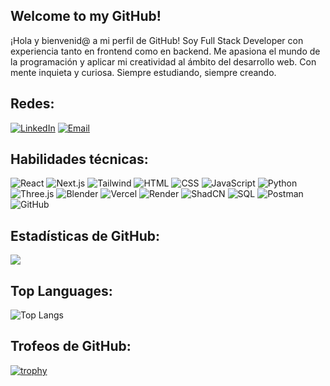 ## Welcome to my GitHub!

¡Hola y bienvenid@ a mi perfil de GitHub! Soy Full Stack Developer con experiencia tanto en frontend como en backend. Me apasiona el mundo de la programación y aplicar mi creatividad al ámbito del desarrollo web. Con mente inquieta y curiosa. Siempre estudiando, siempre creando.

## Redes:
[![LinkedIn](https://img.shields.io/badge/LinkedIn-0077B5?style=flat&logo=linkedin&logoColor=white)](https://www.linkedin.com/in/silvia-lc/)
[![Email](https://img.shields.io/badge/Email-D14836?style=flat&logo=gmail&logoColor=white)](mailto:silvia_lopez.c@hotmail.com)


## Habilidades técnicas:
![React](https://img.shields.io/badge/-React-61DAFB?logo=react&logoColor=white&style=flat)
![Next.js](https://img.shields.io/badge/-Next.js-000000?logo=next.js&logoColor=white&style=flat)
![Tailwind](https://img.shields.io/badge/-Tailwind-38B2AC?logo=tailwind-css&logoColor=white&style=flat)
![HTML](https://img.shields.io/badge/HTML5-E34F26?logo=html5&logoColor=white&style=flat)
![CSS](https://img.shields.io/badge/CSS3-1572B6?logo=css3&logoColor=white&style=flat)
![JavaScript](https://img.shields.io/badge/JavaScript-F7DF1E?logo=javascript&logoColor=black&style=flat)
![Python](https://img.shields.io/badge/Python-3776AB?logo=python&logoColor=white&style=flat)
![Three.js](https://img.shields.io/badge/Three.js-black?logo=three.js&logoColor=white&style=flat)
![Blender](https://img.shields.io/badge/Blender-F5792A?logo=blender&logoColor=white&style=flat)
![Vercel](https://img.shields.io/badge/Vercel-000000?logo=vercel&logoColor=white&style=flat)
![Render](https://img.shields.io/badge/Render-46E3B7?logo=render&logoColor=black&style=flat)
![ShadCN](https://img.shields.io/badge/ShadCN-000000?logo=shadcn&logoColor=white&style=flat)
![SQL](https://img.shields.io/badge/SQL-4479A1?logo=mysql&logoColor=white&style=flat)
![Postman](https://img.shields.io/badge/Postman-FF6C37?logo=postman&logoColor=white&style=flat)
![GitHub](https://img.shields.io/badge/GitHub-181717?logo=github&logoColor=white&style=flat)



## Estadísticas de GitHub:
<p align="left"> <img src="https://github-readme-stats.vercel.app/api?username=Silvia-LC&theme=radical" /> </p>


## Top Languages:
![Top Langs](https://github-readme-stats.vercel.app/api/top-langs/?username=silvia-lc&layout=compact&theme=tokyonight)



## Trofeos de GitHub:
[![trophy](https://github-profile-trophy.vercel.app/?username=silvia-lc&theme=tokyonight)](https://github.com/ryo-ma/github-profile-trophy)







